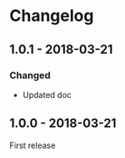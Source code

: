 # Changelog

## 1.0.1 - 2018-03-21

### Changed
- Updated doc

## 1.0.0 - 2018-03-21

First release
